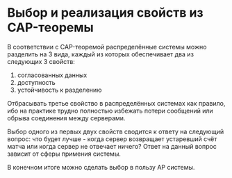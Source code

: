 # Выбор и реализация свойств из CAP-теоремы

В соответствии с CAP-теоремой распределённые системы можно разделить на 3 вида, каждый из которых обеспечивает два из следующих 3 свойств:
  1. согласованных данных
  2. доступность
  3. устойчивость к разделению

Отбрасывать третье свойство в распределённых системах как правило, ибо на практике трудно полностью избежать потери сообщений или обрыва соединения между серверами.

Выбор одного из первых двух свойств сводится к ответу на следующий вопрос: что будет лучше - когда сервер возвращает устаревший счёт матча или когда сервер не отвечает ничего?
Ответ на данный вопрос зависит от сферы примения системы.

В конечном итоге можно сделать выбор в пользу AP системы.
